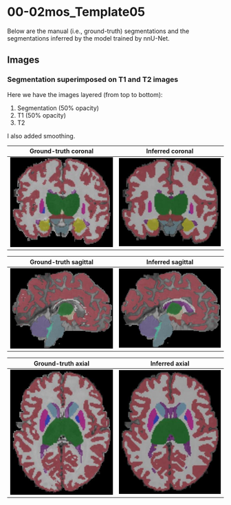 # 00-02mos_Template05

Below are the manual (i.e., ground-truth) segmentations and the segmentations
inferred by the model trained by nnU-Net.

## Images

### Segmentation superimposed on T1 and T2 images

Here we have the images layered (from top to bottom):

1. Segmentation (50% opacity)
2. T1 (50% opacity)
3. T2

I also added smoothing.

Ground-truth coronal       |  Inferred coronal
:-------------------------:|:-------------------------:
![](../img/00-02mos/00-02mos_Template05_coronal_gt_superimposed.jpeg)  |  ![](../img/00-02mos/00-02mos_Template05_coronal_inferred_superimposed.jpeg)

Ground-truth sagittal       |  Inferred sagittal
:-------------------------:|:-------------------------:
![](../img/00-02mos/00-02mos_Template05_sagittal_gt_superimposed.jpeg)  |  ![](../img/00-02mos/00-02mos_Template05_sagittal_inferred_superimposed.jpeg)

Ground-truth axial       |  Inferred axial
:-------------------------:|:-------------------------:
![](../img/00-02mos/00-02mos_Template05_axial_gt_superimposed.jpeg)  |  ![](../img/00-02mos/00-02mos_Template05_axial_inferred_superimposed.jpeg)

